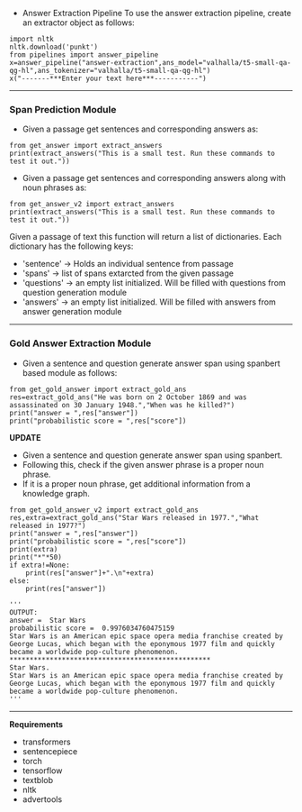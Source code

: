 * Answer Extraction Pipeline 
To use the answer extraction pipeline, create an extractor object as follows:
```
import nltk
nltk.download('punkt')
from pipelines import answer_pipeline
x=answer_pipeline("answer-extraction",ans_model="valhalla/t5-small-qa-qg-hl",ans_tokenizer="valhalla/t5-small-qa-qg-hl")
x("-------***Enter your text here***-----------")
```
<hr>
<h3> Span Prediction Module </h3> 

* Given a passage get sentences and corresponding answers as: 

```
from get_answer import extract_answers
print(extract_answers("This is a small test. Run these commands to test it out."))
``` 
 * Given a passage get sentences and corresponding answers along with noun phrases as:
 ```
from get_answer_v2 import extract_answers
print(extract_answers("This is a small test. Run these commands to test it out."))
``` 

Given a passage of text this function will return a list of dictionaries.
Each dictionary has the following keys: 
* 'sentence' -> Holds an individual sentence from passage 
* 'spans' -> list of spans extarcted from the given passage 
* 'questions' -> an empty list initialized. Will be filled with questions from question generation module 
* 'answers' -> an empty list initialized. Will be filled with answers from answer generation module 

<hr> 

<h3> Gold Answer Extraction Module </h3> 

* Given a sentence and question generate answer span using spanbert based module as follows: 
```
from get_gold_answer import extract_gold_ans
res=extract_gold_ans("He was born on 2 October 1869 and was assassinated on 30 January 1948.","When was he killed?")
print("answer = ",res["answer"])
print("probabilistic score = ",res["score"])
``` 
**UPDATE** 

* Given a sentence and question generate answer span using spanbert. 
* Following this, check if the given answer phrase is a proper noun phrase. 
* If it is a proper noun phrase, get additional information from a knowledge graph. 
```
from get_gold_answer_v2 import extract_gold_ans
res,extra=extract_gold_ans("Star Wars released in 1977.","What released in 1977?")
print("answer = ",res["answer"])
print("probabilistic score = ",res["score"])
print(extra)
print("*"*50)
if extra!=None:
    print(res["answer"]+".\n"+extra)
else:
    print(res["answer"])

'''
OUTPUT:
answer =  Star Wars
probabilistic score =  0.9976034760475159
Star Wars is an American epic space opera media franchise created by George Lucas, which began with the eponymous 1977 film and quickly became a worldwide pop-culture phenomenon. 
**************************************************
Star Wars.
Star Wars is an American epic space opera media franchise created by George Lucas, which began with the eponymous 1977 film and quickly became a worldwide pop-culture phenomenon. 
'''
```


<hr>

**Requirements** 
* transformers
* sentencepiece
* torch 
* tensorflow 
* textblob 
* nltk 
* advertools
